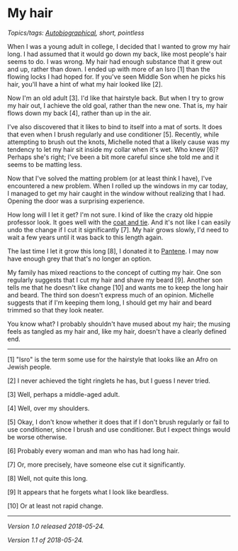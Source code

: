 My hair
=======

*Topics/tags: [Autobiographical](index-autobiographical), short, pointless*

When I was a young adult in college, I decided that I wanted to grow
my hair long.  I had assumed that it would go down my back, like most
people's hair seems to do.  I was wrong.  My hair had enough substance
that it grew out and up, rather than down.  I ended up with more of an
Isro [1] than the flowing locks I had hoped for.  If you've seen Middle
Son when he picks his hair, you'll have a hint of what my hair looked like
[2].

Now I'm an old adult [3].  I'd like that hairstyle back.  But when I
try to grow my hair out, I achieve the old goal, rather than the new one.
That is, my hair flows down my back [4], rather than up in the air.

I've also discovered that it likes to bind to itself into a mat of sorts.
It does that even when I brush regularly and use conditioner [5].
Recently, while attempting to brush out the knots, Michelle noted that
a likely cause was my tendency to let my hair sit inside my collar when
it's wet.  Who knew [6]?  Perhaps she's right; I've been a bit more
careful since she told me and it seems to be matting less.

Now that I've solved the matting problem (or at least think I have),
I've encountered a new problem.  When I rolled up the windows in my car
today, I managed to get my hair caught in the window without realizing
that I had.  Opening the door was a surprising experience.

How long will I let it get?  I'm not sure.  I kind of like the
crazy old hippie professor look.  It goes well with the [coat and
tie](coat-and-tie-2018-05-11).  And it's not like I can easily undo the
change if I cut it significantly [7].  My hair grows slowly, I'd need to
wait a few years until it was back to this length again.

The last time I let it grow this long [8], I donated it to
[Pantene](https://pantene.com/en-us/brandexperience/make-the-cut).
I may now have enough grey that that's no longer an option.

My family has mixed reactions to the concept of cutting my hair.
One son regularly suggests that I cut my hair and shave my beard [9].
Another son tells me that he doesn't like change [10] and wants me to
keep the long hair and beard.  The third son doesn't express much of
an opinion.  Michelle suggests that if I'm keeping them long, I should
get my hair and beard trimmed so that they look neater.

You know what?  I probably shouldn't have mused about my hair; the
musing feels as tangled as my hair and, like my hair, doesn't have
a clearly defined end.

---

[1] "Isro" is the term some use for the hairstyle that looks like an
Afro on Jewish people.

[2] I never achieved the tight ringlets he has, but I guess I never 
tried.

[3] Well, perhaps a middle-aged adult.

[4] Well, over my shoulders.

[5] Okay, I don't know whether it does that if I don't brush regularly
or fail to use conditioner, since I brush and use conditioner.  But I
expect things would be worse otherwise.

[6] Probably every woman and man who has had long hair.

[7] Or, more precisely, have someone else cut it significantly.

[8] Well, not quite this long.

[9] It appears that he forgets what I look like beardless.

[10] Or at least not rapid change.

---

*Version 1.0 released 2018-05-24.*

*Version 1.1 of 2018-05-24.*
